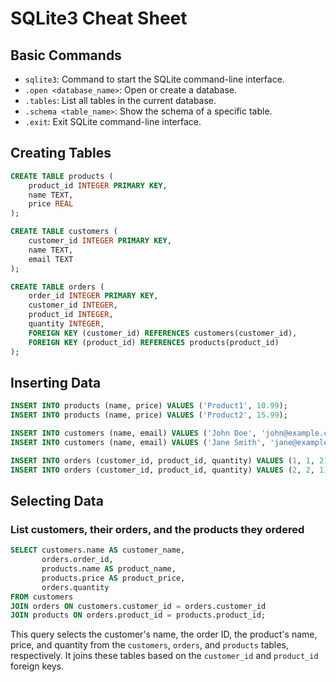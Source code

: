 # SQLite3 Cheat Sheet

## Basic Commands

- `sqlite3`: Command to start the SQLite command-line interface.
- `.open <database_name>`: Open or create a database.
- `.tables`: List all tables in the current database.
- `.schema <table_name>`: Show the schema of a specific table.
- `.exit`: Exit SQLite command-line interface.

## Creating Tables

```sql
CREATE TABLE products (
    product_id INTEGER PRIMARY KEY,
    name TEXT,
    price REAL
);

CREATE TABLE customers (
    customer_id INTEGER PRIMARY KEY,
    name TEXT,
    email TEXT
);

CREATE TABLE orders (
    order_id INTEGER PRIMARY KEY,
    customer_id INTEGER,
    product_id INTEGER,
    quantity INTEGER,
    FOREIGN KEY (customer_id) REFERENCES customers(customer_id),
    FOREIGN KEY (product_id) REFERENCES products(product_id)
);
```

## Inserting Data

```sql
INSERT INTO products (name, price) VALUES ('Product1', 10.99);
INSERT INTO products (name, price) VALUES ('Product2', 15.99);

INSERT INTO customers (name, email) VALUES ('John Doe', 'john@example.com');
INSERT INTO customers (name, email) VALUES ('Jane Smith', 'jane@example.com');

INSERT INTO orders (customer_id, product_id, quantity) VALUES (1, 1, 2);
INSERT INTO orders (customer_id, product_id, quantity) VALUES (2, 2, 1);
```

## Selecting Data

### List customers, their orders, and the products they ordered

```sql
SELECT customers.name AS customer_name, 
       orders.order_id, 
       products.name AS product_name, 
       products.price AS product_price, 
       orders.quantity
FROM customers
JOIN orders ON customers.customer_id = orders.customer_id
JOIN products ON orders.product_id = products.product_id;
```

This query selects the customer's name, the order ID, the product's name, price, and quantity from the `customers`, `orders`, and `products` tables, respectively. It joins these tables based on the `customer_id` and `product_id` foreign keys.
